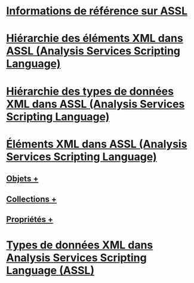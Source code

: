 # [Informations de référence sur ASSL](analysis-services-scripting-language-assl-for-xmla.md)
# [Hiérarchie des éléments XML dans ASSL (Analysis Services Scripting Language)](analysis-services-scripting-language-xml-element-hierarchy-assl.md)
# [Hiérarchie des types de données XML dans ASSL (Analysis Services Scripting Language)](analysis-services-scripting-language-xml-data-type-hierarchy-assl.md)
# [Éléments XML dans ASSL (Analysis Services Scripting Language)](analysis-services-scripting-language-xml-elements-assl.md)
## [Objets +](objects/objects-assl.md)
## [Collections +](collections/collections-assl.md)
## [Propriétés +](properties/properties-assl.md)
# [Types de données XML dans Analysis Services Scripting Language (ASSL)](data-type/analysis-services-scripting-language-xml-data-types-assl.md)
